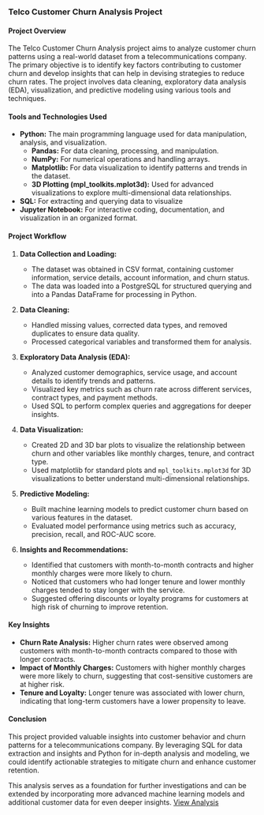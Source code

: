 ### Telco Customer Churn Analysis Project

#### **Project Overview**
The Telco Customer Churn Analysis project aims to analyze customer churn patterns using a real-world dataset from a telecommunications company. The primary objective is to identify key factors contributing to customer churn and develop insights that can help in devising strategies to reduce churn rates. The project involves data cleaning, exploratory data analysis (EDA), visualization, and predictive modeling using various tools and techniques.

#### **Tools and Technologies Used**
- **Python:** The main programming language used for data manipulation, analysis, and visualization.
  - **Pandas:** For data cleaning, processing, and manipulation.
  - **NumPy:** For numerical operations and handling arrays.
  - **Matplotlib:** For data visualization to identify patterns and trends in the dataset.
  - **3D Plotting (mpl_toolkits.mplot3d):** Used for advanced visualizations to explore multi-dimensional data relationships.
- **SQL:** For extracting and querying data to visualize
- **Jupyter Notebook:** For interactive coding, documentation, and visualization in an organized format.

#### **Project Workflow**
1. **Data Collection and Loading:**
   - The dataset was obtained in CSV format, containing customer information, service details, account information, and churn status.
   - The data was loaded into a PostgreSQL for structured querying and into a Pandas DataFrame for processing in Python.

2. **Data Cleaning:**
   - Handled missing values, corrected data types, and removed duplicates to ensure data quality.
   - Processed categorical variables and transformed them for analysis.

3. **Exploratory Data Analysis (EDA):**
   - Analyzed customer demographics, service usage, and account details to identify trends and patterns.
   - Visualized key metrics such as churn rate across different services, contract types, and payment methods.
   - Used SQL to perform complex queries and aggregations for deeper insights.

4. **Data Visualization:**
   - Created 2D and 3D bar plots to visualize the relationship between churn and other variables like monthly charges, tenure, and contract type.
   - Used matplotlib for standard plots and `mpl_toolkits.mplot3d` for 3D visualizations to better understand multi-dimensional relationships.

5. **Predictive Modeling:**
   - Built machine learning models to predict customer churn based on various features in the dataset.
   - Evaluated model performance using metrics such as accuracy, precision, recall, and ROC-AUC score.

6. **Insights and Recommendations:**
   - Identified that customers with month-to-month contracts and higher monthly charges were more likely to churn.
   - Noticed that customers who had longer tenure and lower monthly charges tended to stay longer with the service.
   - Suggested offering discounts or loyalty programs for customers at high risk of churning to improve retention.

#### **Key Insights**
- **Churn Rate Analysis:** Higher churn rates were observed among customers with month-to-month contracts compared to those with longer contracts.
- **Impact of Monthly Charges:** Customers with higher monthly charges were more likely to churn, suggesting that cost-sensitive customers are at higher risk.
- **Tenure and Loyalty:** Longer tenure was associated with lower churn, indicating that long-term customers have a lower propensity to leave.

#### **Conclusion**
This project provided valuable insights into customer behavior and churn patterns for a telecommunications company. By leveraging SQL for data extraction and insights and Python for in-depth analysis and modeling, we could identify actionable strategies to mitigate churn and enhance customer retention.

This analysis serves as a foundation for further investigations and can be extended by incorporating more advanced machine learning models and additional customer data for even deeper insights.
[View Analysis](visualizations.ipynb)
